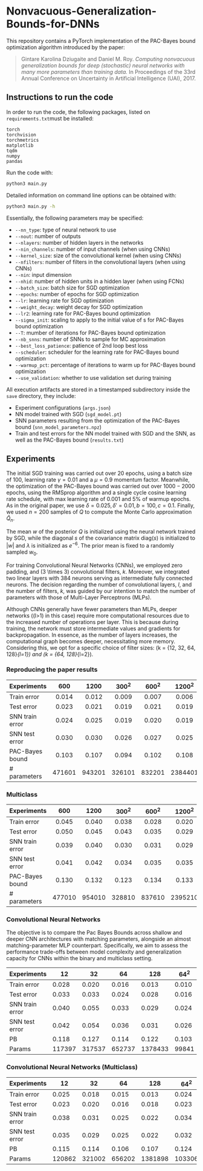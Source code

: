 # Nonvacuous-Generalization-Bounds-for-DNNs

This repository contains a PyTorch implementation of the PAC-Bayes bound optimization algorithm introduced by the paper:

> Gintare Karolina Dziugaite and Daniel M. Roy. *Computing nonvacuous generalization bounds for deep (stochastic) neural networks with many more parameters than training data.* In Proceedings of the 33rd Annual Conference on Uncertainty in Artificial Intelligence (UAI), 2017.

## Instructions to run the code

In order to run the code, the following packages, listed on `requirements.txt`must be installed:
```
torch
torchvision
torchmetrics
matplotlib
tqdm
numpy
pandas
```

Run the code with:
```bash
python3 main.py
```

Detailed information on command line options can be obtained with:
```bash
python3 main.py -h
```

Essentially, the following parameters may be specified:
- `--nn_type`: type of neural network to use
- `--nout`: number of outputs
- `--nlayers`: number of hidden layers in the networks
- `--nin_channels`: number of input channels (when using CNNs)
- `--kernel_size`: size of the convolutional kernel (when using CNNs)
- `--nfilters`: number of filters in the convolutional layers (when using CNNs)
- `--nin`: input dimension
- `--nhid`: number of hidden units in a hidden layer (when using FCNs)
- `--batch_size`: batch size for SGD optimization
- `--epochs`: number of epochs for SGD optimization
- `--lr`: learning rate for SGD optimization
- `--weight_decay`: weight decay for SGD optimization
- `--lr2`: learning rate for PAC-Bayes bound optimization
- `--sigma_init`: scaling to apply to the initial value of s for PAC-Bayes bound optimization
- `--T`: mumber of iterations for PAC-Bayes bound optimization
- `--nb_snns`: number of SNNs to sample for MC approximation
- `--best_loss_patience`: patience of 2nd loop best loss
- `--scheduler`: scheduler for the learning rate for PAC-Bayes bound optimization
- `--warmup_pct`: percentage of iterations to warm up for PAC-Bayes bound optimization
- `--use_validation`: whether to use validation set during training
    

All execution artifacts are stored in a timestamped subdirectory inside the `save` directory, they include:
- Experiment configurations (`args.json`)
- NN model trained with SGD (`sgd_model.pt`)
- SNN parameters resulting from the optimization of the PAC-Bayes bound (`snn_model_parameters.npz`)
- Train and test errors for the NN model trained with SGD and the SNN, as well as the PAC-Bayes bound (`results.txt`)

## Experiments

The initial SGD training was carried out over ${20}$ epochs, using a batch size of ${100}$, learning rate ${\gamma = 0.01}$ and a ${\mu=0.9}$ momentum factor. Meanwhile, the optimization of the PAC-Bayes bound was carried out over ${1000}-2000$ epochs, using the RMSprop algorithm and a single cycle cosine learning rate schedule, with max learning rate of ${0.001}$ and $5\%$ of warmup epochs. As in the original paper, we use $\delta= 0.025, \delta'=0.01, b =100, c= 0.1$. Finally, we used ${n=200}$ samples of ${Q}$ to compute the Monte Carlo approximation $\hat Q_n$.

The mean ${w}$ of the posterior ${Q}$ is initialized using the neural network trained by SGD, while the diagonal ${s}$ of the covariance matrix ${\text{diag}(s)}$ is initialized to ${|w|}$ and ${\lambda}$ is initialized as ${e^{-6}}$. The prior mean is fixed to a randomly sampled ${w_0}$.

For training Convolutional Neural Networks (CNNs), we employed zero padding, and \(3 \times 3\) convolutional filters, $k$. Moreover, we integrated two linear layers with $384$ neurons serving as intermediate fully connected neurons. The decision regarding the number of convolutional layers, $l$, and the number of filters, $k$, was guided by our intention to match the number of parameters with those of Multi-Layer Perceptrons (MLPs).

Although CNNs generally have fewer parameters than MLPs, deeper networks (\(l>1\) in this case) require more computational resources due to the increased number of operations per layer. This is because during training, the network must store intermediate values and gradients for backpropagation. In essence, as the number of layers increases, the computational graph becomes deeper, necessitating more memory. Considering this, we opt for a specific choice of filter sizes: \(k = \{12, 32, 64, 128\}_{l=1}\) and \(k = \{64, 128\}_{l=2}\).


### Reproducing the paper results

| Experiments | $600$ | $1200$ |$300^2$   | $600^2$  |  $1200^2$  | $300^3$ | $600^3$ | $1200^3$ |  $600^4$  |
|-------------|:----------:|:----------:|:----------:|:-----------:|:-----:|:-----:|:-----:|:------:|:------:|
| Train error | 0.014| 0.012| 0.009|0.007|0.006|0.008|0.006|0.005|0.005|         
| Test error  | 0.023| 0.021| 0.019|0.021|0.019|0.020|0.018|0.018|0.018|   
| SNN train error | 0.024 | 0.025| 0.019|0.020|0.019|0.016|0.016|0.017|0.016|         
| SNN test error | 0.030| 0.030 | 0.026|0.027|0.025|0.024|0.024|0.025|0.024|         
| PAC-Bayes bound | 0.103| 0.107| 0.094|0.102|0.108|0.095|0.100|0.105|0.095|         
| # parameters | 471601| 943201| 326101|832201|2384401|416401|1192801|3825601|1553401|         

### Multiclass

| Experiments | $600$ | $1200$ |$300^2$   | $600^2$  |  $1200^2$  | $300^3$ | $600^3$ | $1200^3$ |  $600^4$  |
|-------------|:----------:|:----------:|:----------:|:-----------:|:-----:|:-----:|:-----:|:------:|:------:|
| Train error | 0.045| 0.040| 0.038|0.028|0.020|0.025|0.022|0.014|0.015|  
| Test error  | 0.050 | 0.045| 0.043|0.035|0.029|0.036|0.033|0.028|0.029|
| SNN train error | 0.039 | 0.040 | 0.030|0.031|0.029|0.025|0.026|0.032|0.024|         
| SNN test error | 0.041| 0.042| 0.034|0.035|0.035|0.031|0.031|0.037|0.031|      
| PAC-Bayes bound | 0.130| 0.132| 0.123|0.134|0.133|0.129|0.131|0.146|0.131|      
| # parameters | 477010| 954010| 328810 |837610|2395210|419110|1198210|3836410|1558810|      

### Convolutional Neural Networks

The objective is to compare the Pac Bayes Bounds across shallow and deeper CNN architectures with matching parameters, alongside an almost matching-parameter MLP counterpart. Specifically, we aim to assess the performance trade-offs between model complexity and generalization capacity for CNNs within the binary and multiclass setting.


|  Experiments       |$12$    |$32$   |$64$    | $128$   | $64^2$  | $128^2$ |
|---------|-------|-------|-------|-------|-------|-------|
| Train error | 0.028 | 0.020 | 0.016 | 0.013 | 0.010 | 0.008 |
| Test error  | 0.033 | 0.033 | 0.024 | 0.028 | 0.016 | 0.012 |
| SNN train error | 0.040 | 0.055 | 0.033 | 0.029 | 0.024 | 0.038 |
| SNN test error  | 0.042 | 0.054 | 0.036 | 0.031 | 0.026 | 0.038 |
| PB          | 0.118 | 0.127 | 0.114 | 0.122 | 0.103 | 0.140 |
| Params      | 117397| 317537| 652737| 1378433| 99841 | 346369|

### Convolutional Neural Networks (Multiclass)

| Experiments        | $12$    | $32$    | $64$    | $128$   | $64^2$  | $128^2$ |
|---------|-------|-------|-------|-------|-------|-------|
| Train error | 0.025 | 0.018 | 0.015 |0.013 | 0.024 | 0.015 | 
| Test error  | 0.023 | 0.020 | 0.016 |0.018 | 0.023 | 0.020 | 
| SNN train error | 0.038 | 0.031 | 0.025 | 0.022 | 0.034 | 0.023 |
| SNN test error  | 0.035 | 0.029 | 0.025 |  0.022 |0.032 | 0.023 |
| PB          | 0.115 | 0.114 | 0.106 | 0.107 | 0.124 | 0.119 |
| Params      | 120862| 321002| 656202|1381898| 103306 | 349834| 
